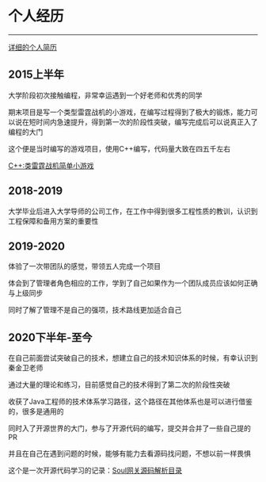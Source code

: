 # 个人经历
***
[详细的个人简历](#resume)

## 2015上半年
大学阶段初次接触编程，非常幸运遇到一个好老师和优秀的同学

期末项目是写一个类型雷霆战机的小游戏，在编写过程得到了极大的锻炼，能力可以说在短时间内急速提升，得到第一次的阶段性突破，编写完成后可以说真正入了编程的大门

这个便是当时编写的游戏项目，使用C++编写，代码量大致在四五千左右

[C++:类雷霆战机简单小游戏](https://github.com/lw1243925457/The-Plane-War)

## 2018-2019
大学毕业后进入大学导师的公司工作，在工作中得到很多工程性质的教训，认识到工程保障和备用方案的重要性

## 2019-2020
体验了一次带团队的感觉，带领五人完成一个项目

体会到了管理者角色相应的工作，学到了自己如果作为一个团队成员应该如何正确与上级同步

同时了解了管理不是自己的强项，技术路线更加适合自己

## 2020下半年-至今
在自己前面尝试突破自己的技术，想建立自己的技术知识体系的时候，有幸认识到秦金卫老师

通过大量的理论和练习，目前感觉自己的技术得到了第二次的阶段性突破

收获了Java工程师的技术体系学习路径，这个路径在其他体系也是可以进行借鉴的，很多是通用的

同时入了开源世界的大门，参与了开源代码的编写，提交并合并了一些自己提的PR

并且在自己在遇到问题的时候，能够有能力去看源码找问题，不想以前一样畏惧

这个是一次开源代码学习的记录：[Soul网关源码解析目录](https://juejin.cn/post/6933424531352584206/)
